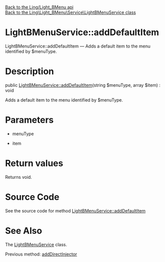 [Back to the Ling/Light_BMenu api](https://github.com/lingtalfi/Light_BMenu/blob/master/doc/api/Ling/Light_BMenu.md)<br>
[Back to the Ling\Light_BMenu\Service\LightBMenuService class](https://github.com/lingtalfi/Light_BMenu/blob/master/doc/api/Ling/Light_BMenu/Service/LightBMenuService.md)


LightBMenuService::addDefaultItem
================



LightBMenuService::addDefaultItem — Adds a default item to the menu identified by $menuType.




Description
================


public [LightBMenuService::addDefaultItem](https://github.com/lingtalfi/Light_BMenu/blob/master/doc/api/Ling/Light_BMenu/Service/LightBMenuService/addDefaultItem.md)(string $menuType, array $item) : void




Adds a default item to the menu identified by $menuType.




Parameters
================


- menuType

    

- item

    


Return values
================

Returns void.








Source Code
===========
See the source code for method [LightBMenuService::addDefaultItem](https://github.com/lingtalfi/Light_BMenu/blob/master/Service/LightBMenuService.php#L183-L189)


See Also
================

The [LightBMenuService](https://github.com/lingtalfi/Light_BMenu/blob/master/doc/api/Ling/Light_BMenu/Service/LightBMenuService.md) class.

Previous method: [addDirectInjector](https://github.com/lingtalfi/Light_BMenu/blob/master/doc/api/Ling/Light_BMenu/Service/LightBMenuService/addDirectInjector.md)<br>


